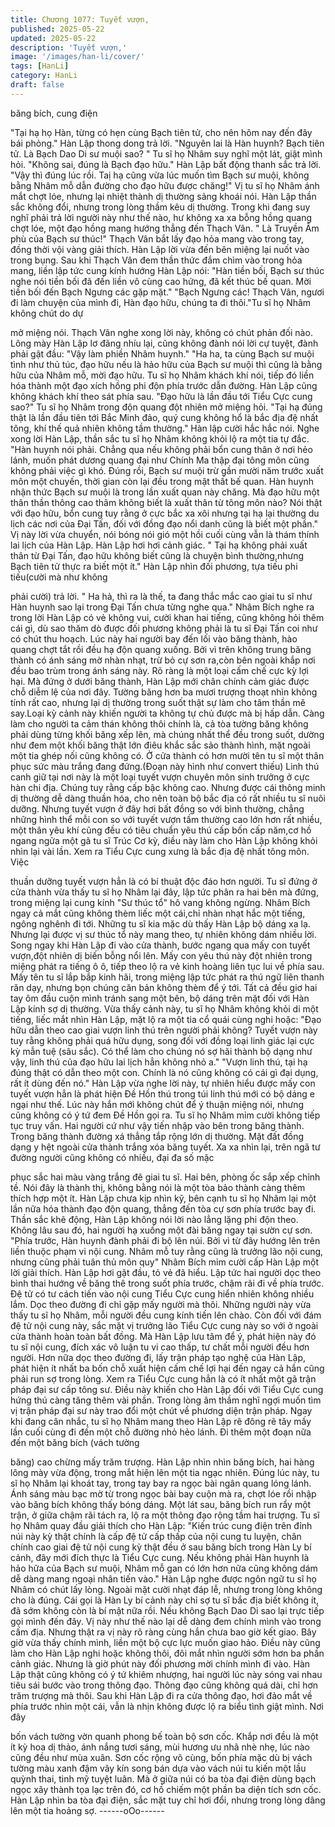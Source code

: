 ```yaml
---
title: Chương 1077: Tuyết vượn,
published: 2025-05-22
updated: 2025-05-22
description: 'Tuyết vượn,'
image: '/images/han-li/cover/'
tags: [HanLi]
category: HanLi
draft: false
---
```


băng bích, cung điện

"Tại hạ họ Hàn, từng có hẹn cùng Bạch tiên tử, cho nên hôm nay
đến đây bái phỏng." Hàn Lập thong dong trả lời.
"Nguyên lai là Hàn huynh? Bạch tiên tử. Là Bạch Dao Di sư muội
sao? " Tu sĩ họ Nhâm suy nghĩ một lát, giật mình hỏi.
"Không sai, đúng là Bạch đạo hữu." Hàn Lập bất động thanh sắc
trả lời.
"Vậy thì đúng lúc rồi. Taị hạ cũng vừa lúc muốn tìm Bạch sư muội,
không bằng Nhâm mỗ dẫn đường cho đạo hữu được chăng!" Vị tu
sĩ họ Nhâm ánh mắt chợt lóe, nhưng lại nhiệt thành dị thường
sảng khoái nói.
Hàn Lập thần sắc không đổi, nhưng trong lòng thầm kêu dị
thường. Trong khi đang suy nghĩ phải trả lời người này như thế
nào, hư không xa xa bỗng hồng quang chợt lóe, một đạo hồng
mang hướng thẳng đến Thạch Vân.
" Là Truyền Âm phù của Bạch sư thúc!" Thạch Vân bắt lấy đạo
hỏa mang vào trong tay, đồng thời vội vàng giải thích.
Hàn Lập lời vừa đến bên miệng lại nuốt vào trong bụng.
Sau khi Thạch Vân đem thần thức đắm chìm vào trong hỏa mang,
liền lập tức cung kính hướng Hàn Lập nói: "Hàn tiền bối, Bạch sư
thúc nghe nói tiền bối đã đến liền vô cùng cao hứng, đã kết thúc
bế quan. Mời tiền bối đến Bạch Ngưng các gặp mặt."
"Bạch Ngưng các! Thạch Vân, ngươi đi làm chuyện của mình đi,
Hàn đạo hữu, chúng ta đi thôi."Tu sĩ họ Nhâm không chút do dự

mở miệng nói.
Thạch Vân nghe xong lời này, không có chút phản đối nào.
Lông mày Hàn Lập lơ đãng nhíu lại, cũng không đành nói lời cự
tuyệt, đành phải gật đầu: "Vậy làm phiền Nhâm huynh."
"Ha ha, ta cùng Bạch sư muội tình như thủ túc, đạo hữu nếu là
hảo hữu của Bạch sư muội thì cũng là bằng hữu của Nhâm mỗ,
mời đạo hữu. Tu sĩ họ Nhâm khách khí nói, tiếp đó liền hóa thành
một đạo xích hồng phi độn phía trước dẫn đường. Hàn Lập cũng
không khách khí theo sát phía sau.
"Đạo hữu là lần đầu tới Tiểu Cực cung sao?" Tu sĩ họ Nhâm trong
độn quang đột nhiên mở miệng hỏi.
"Tại hạ đúng thật là lần đầu tiên tới Bắc Minh đảo, quý cung
không hổ là bắc địa đệ nhất tông, khí thế quả nhiên không tầm
thường." Hàn lập cười hắc hắc nói.
Nghe xong lời Hàn Lập, thần sắc tu sĩ họ Nhâm không khỏi lộ ra
một tia tự đắc.
"Hàn huynh nói phải. Chẳng qua nếu không phải bổn cung thân ở
nơi hẻo lánh, muốn phát dương quang đại như Chính Ma thập đại
tông môn cũng không phải việc gì khó. Đúng rồi, Bạch sư muội
trừ gần mười năm trước xuất môn một chuyến, thời gian còn lại
đều trong mật thất bế quan. Hàn huynh nhận thức Bạch sư muội
là trong lần xuất quan này chăng. Mà đạo hữu một thân thần
thông cao thâm không biết là xuất thân từ tông môn nào? Nói thật
với đạo hữu, bổn cung tuy rằng ở cực bắc xa xôi nhưng tại hạ lại
thường du lịch các nơi của Đại Tấn, đối với đồng đạo nổi danh
cũng là biết một phần." Vị này lời vừa chuyển, nói bóng nói gió
một hồi cuối cùng vẫn là thám thính lai lịch của Hàn Lập.
Hàn Lập hơi hơi cảnh giác.
" Tại hạ không phải xuất thân từ Đại Tấn, đạo hữu không biết
cũng là chuyện bình thường,nhưng Bạch tiên tử thực ra biết một
ít." Hàn Lập nhìn đối phương, tựa tiếu phi tiếu(cười mà như không

phải cười) trả lời.
" Ha hả, thì ra là thế, ta đang thắc mắc cao giai tu sĩ như Hàn
huynh sao lại trong Đại Tấn chưa từng nghe qua." Nhâm Bích
nghe ra trong lời Hàn Lập có vẻ không vui, cười khan hai tiếng,
cũng không hỏi thêm cái gì, dù sao thăm dò được đối phương
không phải là tu sĩ Đại Tấn coi như có chút thu hoạch.
Lúc này hai người bay đến lối vào băng thành, hào quang chợt tắt
rồi đều hạ độn quang xuống. Bởi vì trên không trung băng thành
có ánh sáng mờ nhàn nhạt, trừ bỏ cự sơn ra,còn bên ngoài khắp
nơi đều bao trùm trong ánh sáng này. Rõ ràng là một loại cấm chế
cực kỳ lợi hại.
Mà đứng ở dưới băng thành, Hàn Lập mới chân chính cảm giác
được chỗ diễm lệ của nơi đây.
Tường băng hơn ba mươi trượng thoạt nhìn không tính rất cao,
nhưng lại dị thường trong suốt thật sự làm cho tâm thần mê
say.Loại kỳ cảnh này khiến người ta không tự chủ được mà bị hấp
dẫn. Càng làm cho người ta cảm thán không thôi chính là, cả tòa
tường băng không phải dùng từng khối băng xếp lên, mà chúng
nhất thể đều trong suốt, dường như đem một khối băng thật lớn
điêu khắc sắc sảo thành hình, mặt ngoài một tia ghép nối cũng
không có.
Ở cửa thành có hơn mười tên tu sĩ một thân phục sức màu trắng
đang đứng.(Đoạn này hình như convert thiếu) Linh thú canh giữ
tại nơi này là một loại tuyết vượn chuyên môn sinh trưởng ở cực
hàn chi địa. Chúng tuy rằng cấp bậc không cao. Nhưng được cái
thông minh dị thường dễ dàng thuần hóa, cho nên toàn bộ bắc địa
có rất nhiều tu sĩ nuôi dưỡng.
Nhưng tuyết vượn ở đây hơi bất đồng so với bình thường, chẳng
những hình thể mỗi con so với tuyết vượn tầm thường cao lớn
hơn rất nhiều, một thân yêu khí cũng đều có tiêu chuẩn yêu thú
cấp bốn cấp năm,cơ hồ ngang ngửa một gã tu sĩ Trúc Cơ kỳ, điều
này làm cho Hàn Lập không khỏi nhìn lại vài lần.
Xem ra Tiểu Cực cung xưng là bắc địa đệ nhất tông môn. Việc

thuần dưỡng tuyết vượn hẳn là có bí thuật độc đáo hơn người.
Tu sĩ đứng ở cửa thành vừa thấy tu sĩ họ Nhâm lại đây, lập tức
phân ra hai bên mà đứng, trong miệng lại cung kính "Sư thúc tổ"
hô vang không ngừng. Nhâm Bích ngay cả mắt cũng không thèm
liếc một cái,chỉ nhàn nhạt hắc một tiếng, ngông nghênh đi tới.
Những tu sĩ kia mặc dù thấy Hàn Lập bộ dáng xa lạ. Nhưng lại
được vị sư thúc tổ này mang theo, tự nhiên không dám nhiều lời.
Song ngay khi Hàn Lập đi vào cửa thành, bước ngang qua mấy
con tuyết vượn,đột nhiên dị biến bỗng nổi lên. Mấy con yêu thú
này đột nhiên trong miệng phát ra tiếng ô ô, tiếp theo lộ ra vẻ kinh
hoàng liên tục lui về phía sau.
Mấy tên tu sĩ lắp bắp kinh hãi, trong miệng lập tức phát ra thú ngữ
liên thanh răn dạy, nhưng bọn chúng căn bản không thèm để ý
tới. Tất cả đều giơ hai tay ôm đầu cuộn mình tránh sang một bên,
bộ dáng trên mặt đối với Hàn Lập kính sợ dị thường.
Vừa thấy cảnh này, tu sĩ họ Nhâm không khỏi di một tiếng, liếc
mắt nhìn Hàn Lập, mặt lộ ra một tia cổ quái cùng nghi hoặc: "Đạo
hữu dẫn theo cao giai vượn linh thú trên người phải không? Tuyết
vượn này tuy rằng không phải quá hữu dụng, song đối với đồng
loại linh giác lại cực kỳ mẫn tuệ (sâu sắc). Có thể làm cho chúng
nó sợ hãi thành bộ dạng như vậy, linh thú của đạo hữu lai lịch hẳn
không nhỏ a."
"Vượn linh thú, tại hạ đúng thật có dẫn theo một con. Chính là nó
cũng không có cái gì đại dụng, rất ít dùng đến nó." Hàn Lập vừa
nghe lời này, tự nhiên hiểu được mấy con tuyết vượn hẳn là phát
hiện Đề Hồn thú trong túi linh thú mới có bộ dáng e ngại như thế.
Lúc này hắn mới không chút để ý thuận miệng nói, nhưng cũng
không có ý tứ đem Đề Hồn gọi ra.
Tu sĩ họ Nhâm mỉm cười không tiếp tục truy vấn.
Hai người cứ như vậy tiến nhập vào bên trong băng thành. Trong
băng thành đường xá thẳng tắp rộng lớn dị thường. Mặt đất đồng
dạng y hệt ngoài cửa thành trắng xóa băng tuyết. Xa xa nhìn lại,
trên ngã tư đường người cũng không có nhiều, đại đa số mặc

phục sắc hai màu vàng trắng đê giai tu sĩ. Hai bên, phòng ốc sắp
xếp chỉnh tề. Nói đây là thành thị, không bằng nói là một tòa bảo
thành càng thêm thích hợp một ít.
Hàn Lập chưa kịp nhìn kỹ, bên cạnh tu sĩ họ Nhâm lại một lần nữa
hóa thành đạo độn quang, thẳng đến tòa cự sơn phía trước bay
đi. Thần sắc khẽ động, Hàn Lập không nói lời nào lẳng lặng phi
độn theo. Không lâu sau đó, hai người hạ xuống một đài băng
ngay tại sườn cự sơn.
"Phía trước, Hàn huynh đành phải đi bộ lên núi. Bởi vì từ đây
hướng lên trên liền thuộc phạm vi nội cung. Nhâm mỗ tuy rằng
cũng là trưởng lão nội cung, nhưng cũng phải tuân thủ môn quy"
Nhâm Bích mỉm cười cấp Hàn Lập một lời giải thích.
Hàn Lập hơi gật đầu, tỏ vẻ đã hiểu.
Lập tức hai người dọc theo bình thai hướng về băng thê trong
suốt phía trước, chậm rãi đi về phía trước.
Đệ tử có tư cách tiến vào nội cung Tiểu Cực cung hiển nhiên
không nhiều lắm. Dọc theo đường đi chỉ gặp mấy người mà thôi.
Những người này vừa thấy tu sĩ họ Nhâm, mỗi người đều cung
kính tiến lên chào. Còn đối với đám đệ tử nội cung này, sắc mặt vị
trưởng lão Tiểu Cực cung này so với ở ngoài cửa thành hoàn toàn
bất đồng.
Mà Hàn Lập lưu tâm để ý, phát hiện này đó tu sĩ nội cung, đích
xác vô luận tu vi cao thấp, tư chất mỗi người đều hơn người. Hơn
nữa dọc theo đường đi, lấy trận pháp tạo nghệ của Hàn Lập, phát
hiện ít nhất ba bốn chỗ xuất hiện cấm chế lợi hại đến ngay cả hắn
cũng phải run sợ trong lòng. Xem ra Tiểu Cực cung hẳn là có ít
nhất một gã trận pháp đại sư cấp tông sư. Điều này khiến cho
Hàn Lập đối với Tiểu Cực cung hứng thú càng tăng thêm vài
phần. Trong lòng âm thầm nghĩ ngợi muốn tìm vị trận pháp đại sư
này trao đổi một chút về phương diện trận pháp.
Ngay khi đang cân nhắc, tu sĩ họ Nhâm mang theo Hàn Lập rẽ
đông rẽ tây mấy lần cuối cùng đi đến một chỗ đường nhỏ hẻo
lánh. Đi thêm một đoạn nữa đến một băng bích (vách tường

băng) cao chừng mấy trăm trượng.
Hàn Lập nhìn nhìn băng bích, hai hàng lông mày vừa động, trong
mắt hiện lên một tia ngạc nhiên.
Đúng lúc này, tu sĩ họ Nhâm lại khoát tay, trong tay bay ra ngọc
bài ngân quang lóng lánh. Ánh sáng màu bạc mờ từ trong ngọc
bài bay cuộn mà ra, chợt lóe rồi nhập vào băng bích không thấy
bóng dáng.
Một lát sau, băng bích run rẩy một trận, ở giữa chậm rãi tách ra, lộ
ra một thông đạo rộng tầm hai trượng.
Tu sĩ họ Nhâm quay đầu giải thích cho Hàn Lập: "Kiến trúc cung
điện trên đỉnh núi này kỳ thật chính là cấp đệ tử cấp thấp của nội
cung tu luyện, chân chính cao giai đệ tử nội cung kỳ thật đều ở
sau băng bích trong Hàn Ly bí cảnh, đây mới đích thực là Tiểu
Cực cung. Nếu không phải Hàn huynh là hảo hữa của Bạch sư
muội, Nhâm mỗ gan có lớn hơn nữa cũng không dám dễ dàng
mang ngoại nhân tiến vào."
Hàn Lập nghe được ngôn ngữ tu sĩ họ Nhâm có chút lấy lòng.
Ngoài mặt cười nhạt đáp lễ, nhưng trong lòng không cho là đúng.
Cái gọi là Hàn Ly bí cảnh này chỉ sợ tu sĩ bắc địa biết không ít, đã
sớm không còn là bí mật nữa rồi. Nếu không Bạch Dao Di sao lại
trực tiếp gọi mình đến đây. Vị này như thế nào lại dễ dàng đem
chính mình vào trong cấm địa.
Nhưng thật ra vị này rõ ràng cùng hắn chưa bao giờ kết giao. Bây
giờ vừa thấy chính mình, liền một bộ cực lực muốn giao hảo.
Điều này cũng làm cho Hàn Lập nghi hoặc không thôi, đôi mắt
nhìn người sớm hơn ba phần cảnh giác. Nhưng là giờ phút này
đối phương mời chính mình đi vào. Hàn Lập thật cũng không có ý
tứ khiêm nhượng, hai người lúc này sóng vai nhau tiêu sái bước
vào trong thông đạo.
Thông đạo cũng không quá dài, chỉ hơn trăm trượng mà thôi. Sau
khi Hàn Lập đi ra cửa thông đạo, hơi đảo mắt về phía trước nhìn
một cái, vẫn là nhịn không được lộ ra biểu tình giật mình. Nơi đây

bốn vách tường vờn quanh phong bế toàn bộ sơn cốc. Khắp nơi
đều là một ít kỳ hoa dị thảo, ánh nắng tươi sáng, mùi hương ưu
nhã nhè nhẹ, lúc nào cũng đều như mùa xuân. Sơn cốc rộng vô
cùng, bốn phía mặc dù bị vách tường màu xanh đậm vây kín
song bán dựa vào vách núi tu kiến một lầu quỳnh thai, tinh mỹ
tuyệt luân.
Mà ở giữa núi có ba tòa đại điện dùng bạch ngọc xây thành tọa
lạc trên đó, cơ hồ chiếm một phần ba diện tích sơn cốc.
Hàn Lập nhìn ba tòa đại điện, sắc mặt tuy chỉ hơi đổi, nhưng
trong lòng dâng lên một tia hoảng sợ.
------oOo------
